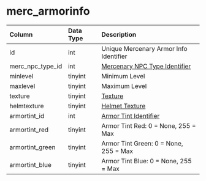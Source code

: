 # merc_armorinfo

| Column | Data Type | Description |
| :--- | :--- | :--- |
| id | int | Unique Mercenary Armor Info Identifier |
| merc_npc_type_id | int | [Mercenary NPC Type Identifier](merc_npc_types.md) |
| minlevel | tinyint | Minimum Level |
| maxlevel | tinyint | Maximum Level |
| texture | tinyint | [Texture](../../../../categories/npc/textures) |
| helmtexture | tinyint | [Helmet Texture](../../../../categories/npc/textures) |
| armortint_id | int | [Armor Tint Identifier](../../../schema/categories/npcs/npc_types_tint.md) |
| armortint_red | tinyint | Armor Tint Red: 0 = None, 255 = Max |
| armortint_green | tinyint | Armor Tint Green: 0 = None, 255 = Max |
| armortint_blue | tinyint | Armor Tint Blue: 0 = None, 255 = Max |

